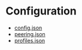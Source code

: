 # Configuration

- [config.json](./config.md)
- [peering.json](./peering.md)
- [profiles.json](./profiles.md)